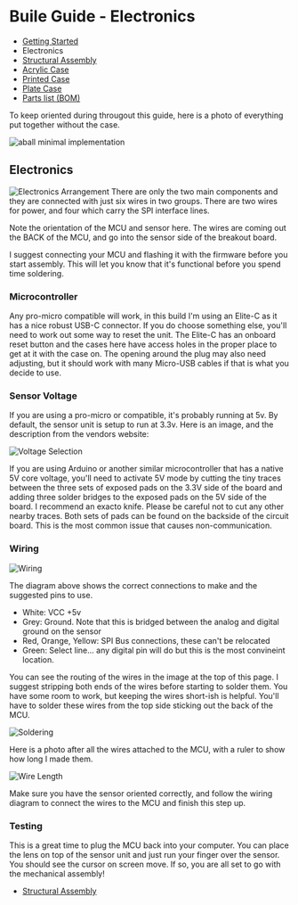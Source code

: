 # Buile Guide - Electronics

* [Getting Started](../docs/bg_getting_started.md)
* Electronics
* [Structural Assembly](../docs/bg_structure.md)
* [Acrylic Case](../docs/bg_case_acrylic.md)
* [Printed Case](../docs/bg_case_printed.md)
* [Plate Case](../docs/bg_case_plate.md)
* [Parts list (BOM)](../docs/bom.md)

To keep oriented during througout this guide, here is a photo of everything put together without the case.

![aball minimal implementation](../photos/aball_min.jpeg "aball minimal implementation")

## Electronics

![Electronics Arrangement](../photos/build_guide/aball_build_guide_8.jpeg "Electronics Arrangement")
There are only the two main components and they are connected with just six wires in two groups.  There are two wires for power, and four which carry the SPI interface lines.  

Note the orientation of the MCU and sensor here.  The wires are coming out the BACK of the MCU, and go into the sensor side of the breakout board.

I suggest connecting your MCU and flashing it with the firmware before you start assembly.  This will let you know that it's functional before you spend time soldering.

### Microcontroller

Any pro-micro compatible will work, in this build I'm using an Elite-C as it has a nice robust USB-C connector.  If you do choose something else, you'll need to work out some way to reset the unit. The Elite-C has an onboard reset button and the cases here
have access holes in the proper place to get at it with the case on.  The opening around the plug may also need adjusting, but it should work with many Micro-USB cables if that is what you decide to use.

### Sensor Voltage

If you are using a pro-micro or compatible, it's probably running at 5v.  By default, the sensor
unit is setup to run at 3.3v.  Here is an image, and the description from the vendors website:

![Voltage Selection](https://cdn.tindiemedia.com/images/resize/Pg_zRqNuYZxhaUakTaminbkk0RI=/p/fit-in/1032x688/filters:fill(fff)/i/3333/products/2016-05-29T15%3A13%3A26.485Z-5VConv.jpg "Voltage selection")

If you are using Arduino or another similar microcontroller that has a native 5V core voltage, you'll need to activate 5V mode by cutting the tiny traces between the three sets of exposed pads on the 3.3V side of the board and adding three solder bridges to the exposed pads on the 5V side of the board. I recommend an exacto knife. Please be careful not to cut any other nearby traces. Both sets of pads can be found on the backside of the circuit board. This is the most common issue that causes non-communication.


### Wiring

![Wiring](../photos/build_guide/aball_build_guide_9.jpeg "Wiring Diagram")

The diagram above shows the correct connections to make and the suggested pins to use.

* White: VCC +5v
* Grey: Ground.  Note that this is bridged between the analog and digital ground on the sensor
* Red, Orange, Yellow: SPI Bus connections, these can't be relocated
* Green: Select line... any digital pin will do but this is the most convineint location.

You can see the routing of the wires in the image at the top of this page. I suggest stripping both ends of the wires before starting to solder them.  You have some room to work, but keeping the wires short-ish is helpful.  You'll have to solder these wires from the top side sticking out the back of the MCU.


![Soldering](../photos/build_guide/aball_build_guide_11.jpeg "Soldering from the top")

Here is a photo after all the wires attached to the MCU, with a ruler to show how long I made them.

![Wire Length](../photos/build_guide/aball_build_guide_12.jpeg "Wires for length")

Make sure you have the sensor oriented correctly, and follow the wiring diagram to connect the wires to the MCU and finish this step up.

### Testing

This is a great time to plug the MCU back into your computer.  You can place the lens on top of the sensor unit and just run your finger over the sensor.  You should see the cursor on screen move.  If so, you are all set to go with the mechanical assembly!

* [Structural Assembly](../docs/bg_structure.md)
